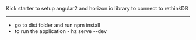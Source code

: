 Kick starter to setup angular2 and horizon.io library to connect to rethinkDB

---

- go to dist folder and run npm install
- to run the application - hz serve --dev
